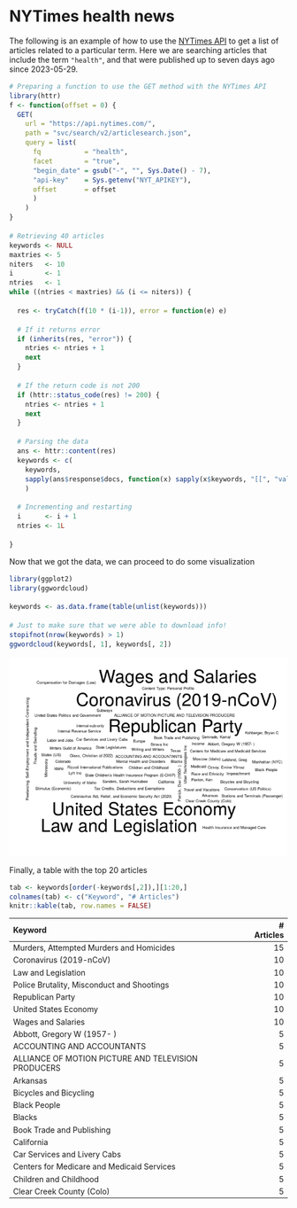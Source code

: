 
# NYTimes health news

The following is an example of how to use the [NYTimes
API](https://developer.nytimes.com/) to get a list of articles related
to a particular term. Here we are searching articles that include the
term `"health"`, and that were published up to seven days ago since
2023-05-29.

``` r
# Preparing a function to use the GET method with the NYTimes API
library(httr)
f <- function(offset = 0) {
  GET(
    url = "https://api.nytimes.com/",
    path = "svc/search/v2/articlesearch.json",
    query = list(
      fq           = "health",
      facet        = "true",
      "begin_date" = gsub("-", "", Sys.Date() - 7),
      "api-key"    = Sys.getenv("NYT_APIKEY"),
      offset       = offset
      )
    )
}

# Retrieving 40 articles
keywords <- NULL
maxtries <- 5
niters   <- 10
i        <- 1
ntries   <- 1
while ((ntries < maxtries) && (i <= niters)) {
  
  res <- tryCatch(f(10 * (i-1)), error = function(e) e)
  
  # If it returns error
  if (inherits(res, "error")) {
    ntries <- ntries + 1
    next
  }
  
  # If the return code is not 200
  if (httr::status_code(res) != 200) {
    ntries <- ntries + 1
    next
  }
  
  # Parsing the data
  ans <- httr::content(res)
  keywords <- c(
    keywords,
    sapply(ans$response$docs, function(x) sapply(x$keywords, "[[", "value"))
    )
  
  # Incrementing and restarting
  i      <- i + 1
  ntries <- 1L
  
}
```

Now that we got the data, we can proceed to do some visualization

``` r
library(ggplot2)
library(ggwordcloud)

keywords <- as.data.frame(table(unlist(keywords)))

# Just to make sure that we were able to download info!
stopifnot(nrow(keywords) > 1)
ggwordcloud(keywords[, 1], keywords[, 2])
```

![](README_files/figure-gfm/preparing-data-1.png)<!-- -->

Finally, a table with the top 20 articles

``` r
tab <- keywords[order(-keywords[,2]),][1:20,]
colnames(tab) <- c("Keyword", "# Articles")
knitr::kable(tab, row.names = FALSE)
```

| Keyword                                             | \# Articles |
|:----------------------------------------------------|------------:|
| Murders, Attempted Murders and Homicides            |          15 |
| Coronavirus (2019-nCoV)                             |          10 |
| Law and Legislation                                 |          10 |
| Police Brutality, Misconduct and Shootings          |          10 |
| Republican Party                                    |          10 |
| United States Economy                               |          10 |
| Wages and Salaries                                  |          10 |
| Abbott, Gregory W (1957- )                          |           5 |
| ACCOUNTING AND ACCOUNTANTS                          |           5 |
| ALLIANCE OF MOTION PICTURE AND TELEVISION PRODUCERS |           5 |
| Arkansas                                            |           5 |
| Bicycles and Bicycling                              |           5 |
| Black People                                        |           5 |
| Blacks                                              |           5 |
| Book Trade and Publishing                           |           5 |
| California                                          |           5 |
| Car Services and Livery Cabs                        |           5 |
| Centers for Medicare and Medicaid Services          |           5 |
| Children and Childhood                              |           5 |
| Clear Creek County (Colo)                           |           5 |
